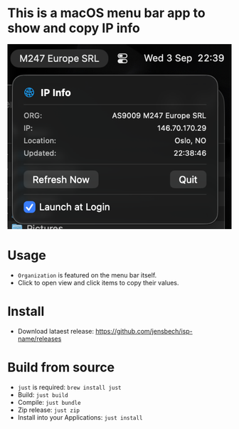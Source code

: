 # This is a macOS menu bar app to show and copy IP info

![example.png](example.png)

# Usage
- `Organization` is featured on the menu bar itself.
- Click to open view and click items to copy their values.

# Install
- Download lataest release: https://github.com/jensbech/isp-name/releases

# Build from source
- `just` is required: `brew install just`
- Build: `just build`
- Compile: `just bundle`
- Zip release: `just zip`
- Install into your Applications: `just install`

